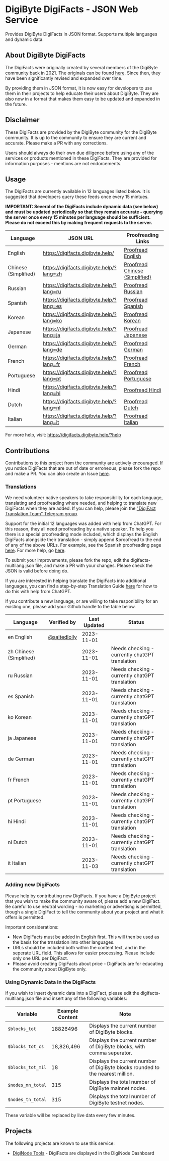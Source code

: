 # DigiByte DigiFacts - JSON Web Service
Provides DigiByte DigiFacts in JSON format. Supports multiple languages and dynamic data.

## About DigiByte DigiFacts

The DigiFacts were originally created by several members of the DigiByte community back in 2021. The originals can be found [here](https://github.com/DigiByte-Core/DigiFacts). Since then, they have been significantly revised and expanded over time.

By providing them in JSON format, it is now easy for developers to use them in their projects to help educate their users about DigiByte. They are also now in a format that makes them easy to be updated and expanded in the future.

## Disclaimer

These DigiFacts are provided by the DigiByte community for the DigiByte community. It is up to the community to ensure they are current and accurate. Please make a PR with any corrections.

Users should always do their own due diligence before using any of the services or products mentioned in these DigiFacts. They are provided for information purposes - mentions are not endorcements.

## Usage

The DigiFacts are currently available in 12 languages listed below. It is suggested that developers query these feeds once every 15 mintues.

**IMPORTANT: Several of the DigiFacts include dynamic data (see below) and must be updated periodically so that they remain accurate - querying the server once every 15 minutes per language should be sufficient. Please do not exceed this by making frequent requests to the server.**

| Language               | JSON URL                                             | Proofreading Links
|------------------------|------------------------------------------------------|----------------------------------------------------|
| English                | https://digifacts.digibyte.help/                     | <a href="https://digifacts.digibyte.help/?proofread">Proofread English</a>       |
| Chinese (Simplified)   | https://digifacts.digibyte.help/?lang=zh              | <a href="https://digifacts.digibyte.help/?lang=zh&proofread">Proofread Chinese (Simplified)</a>       |
| Russian                | https://digifacts.digibyte.help/?lang=ru              | <a href="https://digifacts.digibyte.help/?lang=ru&proofread">Proofread Russian</a>       |
| Spanish                | https://digifacts.digibyte.help/?lang=es              | <a href="https://digifacts.digibyte.help/?lang=es&proofread">Proofread Spanish</a>       |
| Korean                 | https://digifacts.digibyte.help/?lang=ko              | <a href="https://digifacts.digibyte.help/?lang=ko&proofread">Proofread Korean</a>       |
| Japanese               | https://digifacts.digibyte.help/?lang=ja              | <a href="https://digifacts.digibyte.help/?lang=ja&proofread">Proofread Japanese</a>       |
| German                 | https://digifacts.digibyte.help/?lang=de              | <a href="https://digifacts.digibyte.help/?lang=de&proofread">Proofread German</a>       |
| French                 | https://digifacts.digibyte.help/?lang=fr              | <a href="https://digifacts.digibyte.help/?lang=fr&proofread">Proofread French</a>       |
| Portuguese             | https://digifacts.digibyte.help/?lang=pt              | <a href="https://digifacts.digibyte.help/?lang=pt&proofread">Proofread Portuguese</a>       |
| Hindi                  | https://digifacts.digibyte.help/?lang=hi              | <a href="https://digifacts.digibyte.help/?lang=hi&proofread">Proofread Hindi</a>       |
| Dutch                  | https://digifacts.digibyte.help/?lang=nl              | <a href="https://digifacts.digibyte.help/?lang=nl&proofread">Proofread Dutch</a>       |
| Italian                | https://digifacts.digibyte.help/?lang=it              | <a href="https://digifacts.digibyte.help/?lang=it&proofread">Proofread Italian</a>       | 

For more help, visit: https://digifacts.digibyte.help/?help

## Contributions

Contributions to this project from the community are actively encouraged. If you notice DigiFacts that are out of date or erroneous, please fork the repo and make a PR. You can also create an Issue [here](https://github.com/saltedlolly/DigiByte-DigiFacts-JSON/issues). 

### Translations

We need volunteer native speakers to take responsibility for each language, translating and proofreading where needed, and helping to translate new DigiFacts when they are added. If you can help, please join the ["DigiFact Translation Team" Telegram group](https://t.me/DigiByteDigiFacts).

Support for the initial 12 languages was added with help from ChatGPT. For this reason, they all need proofreading by a native speaker. To help you there is a special proofreading mode included, which displays the English DigiFacts alongside their translation - simply append &proofread to the end of any of the above URLs. For example, see the Spanish proofreading page [here](https://digifacts.digibyte.help/?lang=es&proofread). For more help, go [here](https://digifacts.digibyte.help/?help).

To submit your improvements, please fork the repo, edit the digifacts-multilang.json file, and make a PR with your changes. Please check the JSON is valid before doing do.

If you are interested in helping translate the DigiFacts into additional languages, you can find a step-by-step Translation Guide [here](translation-guide.md) for how to do this with help from ChatGPT.

If you contribute a new language, or are willing to take responibility for an existing one, please add your Github handle to the table below.

| Language                 | Verified by                                      | Last Updated | Status                                              |
|--------------------------|--------------------------------------------------|--------------|-----------------------------------------------------|
| en English               | [@saltedlolly](https://github.com/saltedlolly)   | 2023-11-01   |                                                     |
| zh Chinese (Simplified)  |                                                  | 2023-11-01   | Needs checking - currently chatGPT translation      | 
| ru Russian               |                                                  | 2023-11-01   | Needs checking - currently chatGPT translation      | 
| es Spanish               |                                                  | 2023-11-01   | Needs checking - currently chatGPT translation      | 
| ko Korean                |                                                  | 2023-11-01   | Needs checking - currently chatGPT translation      | 
| ja Japanese              |                                                  | 2023-11-01   | Needs checking - currently chatGPT translation      | 
| de German                |                                                  | 2023-11-01   | Needs checking - currently chatGPT translation      | 
| fr French                |                                                  | 2023-11-01   | Needs checking - currently chatGPT translation      | 
| pt Portuguese            |                                                  | 2023-11-01   | Needs checking - currently chatGPT translation      | 
| hi Hindi                 |                                                  | 2023-11-01   | Needs checking - currently chatGPT translation      | 
| nl Dutch                 |                                                  | 2023-11-01   | Needs checking - currently chatGPT translation      | 
| it Italian               |                                                  | 2023-11-03   | Needs checking - currently chatGPT translation      |

### Adding new DigiFacts

Please help by contributing new DigiFacts. If you have a DigiByte project that you wish to make the community aware of, please add a new DigiFact. Be careful to use neutral wording - no marketing or advertisng is permitted, though a single DigiFact to tell the community about your project and what it offers is permitted.

Important considerations:
- New DigiFacts must be added in English first. This will then be used as the basis for the trnsslation into other languages.
- URLs should be included both within the content text, and in the seperate URL field. This allows for easier processing. Please include only one URL per DigiFact.
- Please avoid creating DigiFacts about price - DigiFacts are for educating the community about DigiByte only.

### Using Dynamic Data in the DigiFacts

If you wish to insert dynamic data into a DigiFact, please edit the digifacts-multilang.json file and insert any of the following variables:

| Variable               | Example Content | Note                                                |
|------------------------|-----------------|-----------------------------------------------------|
| ```$blocks_tot```      | 18826496        | Displays the current number of DigiByte blocks.  |
| ```$blocks_tot_cs```   | 18,826,496      | Displays the current number of DigiByte blocks, with comma seperator. | 
| ```$blocks_tot_mil```  | 18              | Displays the current number of DigiByte blocks rounded to the nearest million. |
| ```$nodes_mn_total```  | 315             | Displays the total number of DigiByte mainnet nodes. |
| ```$nodes_tn_total```  | 315             | Displays the total number of DigiByte testnet nodes. |

These variable will be replaced by live data every few minutes.

## Projects

The following projects are known to use this service:

- [DigiNode Tools](https://github.com/saltedlolly/diginode-tools) - DigiFacts are displayed in the DigiNode Dashboard

